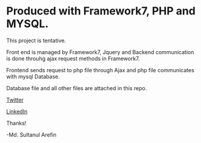 # Produced with Framework7, PHP and MYSQL. 

This project is tentative.

Front end is managed by Framework7, Jquery and Backend communication is done throuhg ajax request methods in Framework7.

Frontend sends request to php file through Ajax and php file communicates with mysql Database. 
	
Database file and all other files are attached in this repo.
 
[Twitter](https://twitter.com/mdsultanul)

[LinkedIn](https://linkedin.com/in/mdarefin28/)

Thanks!

-Md. Sultanul Arefin